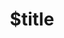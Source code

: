 ---
title: $title
second_title: Référence de l'API GroupDocs.Merger pour .NET
description: $description
type: docs
weight: $weight
url: /fr/net/$ref/
---